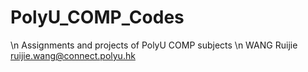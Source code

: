 # PolyU_COMP_Codes
\n
Assignments and projects of PolyU COMP subjects
\n
WANG Ruijie 
ruijie.wang@connect.polyu.hk

